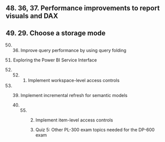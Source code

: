 ## 48. 36, 37. Performance improvements to report visuals and DAX

## 49. 29. Choose a storage mode
       
50. 36. Improve query performance by using query folding
              
              
51. Exploring the Power BI Service Interface

52. 52. 1. Implement workspace-level access controls
       
53. 39. Implement incremental refresh for semantic models
   
    40. 55. 2. Implement item-level access controls
           
            3. Quiz 5: Other PL-300 exam topics needed for the DP-600 exam
